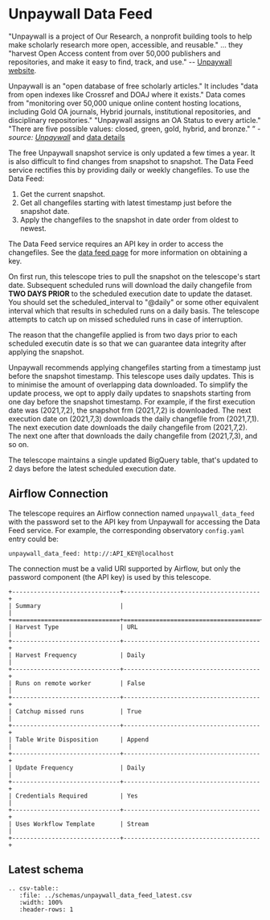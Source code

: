# Unpaywall Data Feed

"Unpaywall is a project of Our Research, a nonprofit building tools to help make scholarly
research more open, accessible, and reusable." ... they "harvest Open Access content from
over 50,000 publishers and repositories, and make it easy to find, track, and use."
-- [Unpaywall website](https://unpaywall.org/).

Unpaywall is an "open database of free scholarly articles." It includes "data from open indexes like Crossref 
and DOAJ where it exists." Data comes from "monitoring over 50,000 unique online content hosting locations, 
including Gold OA journals, Hybrid journals, institutional repositories, and disciplinary repositories." 
"Unpaywall assigns an OA Status to every article." "There are five possible values: closed, green, gold, 
hybrid, and bronze."
” _- source: [Unpaywall](https://unpaywall.org/)_ 
and [data details](https://unpaywall.org/data-format)

The free Unpaywall snapshot service is only updated a few times a year.  It is also difficult to find changes
from snapshot to snapshot. The Data Feed service rectifies this by providing daily or weekly changefiles.
To use the Data Feed:
1. Get the current snapshot.
2. Get all changefiles starting with latest timestamp just before the snapshot date.
3. Apply the changefiles to the snapshot in date order from oldest to newest.

The Data Feed service requires an API key in order to access the changefiles.  See the [data feed page](https://unpaywall.org/products/data-feed)
for more information on obtaining a key.

On first run, this telescope tries to pull the snapshot on the telescope's start date.  Subsequent scheduled runs will download the daily changefile from __TWO DAYS PRIOR__ to the scheduled execution date to update the dataset.  You should set the scheduled_interval to "@daily" or some other equivalent interval which that results in scheduled runs on a daily basis. The telescope attempts to catch up on missed scheduled runs in case of interruption.

The reason that the changefile applied is from two days prior to each scheduled executin date is so that we can guarantee data integrity after applying the snapshot.

Unpaywall recommends applying changefiles starting from a timestamp just before the snapshot timestamp. This telescope uses daily updates. This is to minimise the amount of overlapping data downloaded.  To simplify the update process, we opt to apply daily updates to snapshots starting from one day before the snapshot timestamp. For example, if the first execution date was (2021,7,2), the snapshot frm (2021,7,2) is downloaded.  The next execution date on (2021,7,3) downloads the daily changefile from (2021,7,1).  The next execution date downloads the daily changefile from (2021,7,2).  The next one after that downloads the daily changefile from (2021,7,3), and so on.

The telescope maintains a single updated BigQuery table, that's updated to 2 days before the latest scheduled execution date.

## Airflow Connection

The telescope requires an Airflow connection named `unpaywall_data_feed` with the password set to the API key from Unpaywall for accessing the Data Feed service.  For example, the corresponding observatory `config.yaml` entry could be:

```
unpaywall_data_feed: http://:API_KEY@localhost
```

The connection must be a valid URI supported by Airflow, but only the password component (the API key) is used by this telescope.

 ```eval_rst
+------------------------------+--------------------------------------+
| Summary                      |                                      |
+==============================+======================================+
| Harvest Type                 | URL                                  |
+------------------------------+--------------------------------------+
| Harvest Frequency            | Daily                                |
+------------------------------+--------------------------------------+
| Runs on remote worker        | False                                |
+------------------------------+--------------------------------------+
| Catchup missed runs          | True                                 |
+------------------------------+--------------------------------------+
| Table Write Disposition      | Append                               |
+------------------------------+--------------------------------------+
| Update Frequency             | Daily                                |
+------------------------------+--------------------------------------+
| Credentials Required         | Yes                                  |
+------------------------------+--------------------------------------+
| Uses Workflow Template       | Stream                               |
+------------------------------+--------------------------------------+
```

## Latest schema
``` eval_rst
.. csv-table::
   :file: ../schemas/unpaywall_data_feed_latest.csv
   :width: 100%
   :header-rows: 1
```